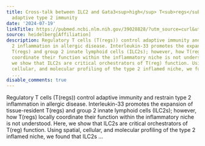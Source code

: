 ```yaml
---
title: Cross-talk between ILC2 and Gata3<sup>high</sup> T<sub>regs</sub> locally constrains
  adaptive type 2 immunity
date: '2024-07-19'
linkTitle: https://pubmed.ncbi.nlm.nih.gov/39028828/?utm_source=curl&utm_medium=rss&utm_campaign=pubmed-2&utm_content=1FakS-2QOkCT8HsMOQP1bCRQ4YzyumYOmxmF0moLsQ3dFB1E9V&fc=20220326224207&ff=20240720181350&v=2.18.0.post9+e462414
source: heidelberg[Affiliation]
description: Regulatory T cells (T(regs)) control adaptive immunity and restrain type
  2 inflammation in allergic disease. Interleukin-33 promotes the expansion of tissue-resident
  T(regs) and group 2 innate lymphoid cells (ILC2s); however, how T(regs) locally
  coordinate their function within the inflammatory niche is not understood. Here,
  we show that ILC2s are critical orchestrators of T(reg) function. Using spatial,
  cellular, and molecular profiling of the type 2 inflamed niche, we found that ILC2s
  ...
disable_comments: true
---
```

Regulatory T cells (T(regs)) control adaptive immunity and restrain type 2 inflammation in allergic disease. Interleukin-33 promotes the expansion of tissue-resident T(regs) and group 2 innate lymphoid cells (ILC2s); however, how T(regs) locally coordinate their function within the inflammatory niche is not understood. Here, we show that ILC2s are critical orchestrators of T(reg) function. Using spatial, cellular, and molecular profiling of the type 2 inflamed niche, we found that ILC2s ...